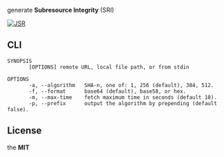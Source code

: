 generate **Subresource Integrity** (SRI)

[![JSR](https://jsr.io/badges/@imcotton/sri)](https://jsr.io/@imcotton/sri)





## CLI

```
SYNOPSIS
       [OPTIONS] remote URL, local file path, or from stdin

OPTIONS
       -a, --algorithm   SHA-n, one of: 1, 256 (default), 384, 512.
       -f, --format      base64 (default), base58, or hex.
       -m, --max-time    fetch maximum time in seconds (default 10).
       -p, --prefix      output the algorithm by prepending (default false).
```





## License

the **MIT**

